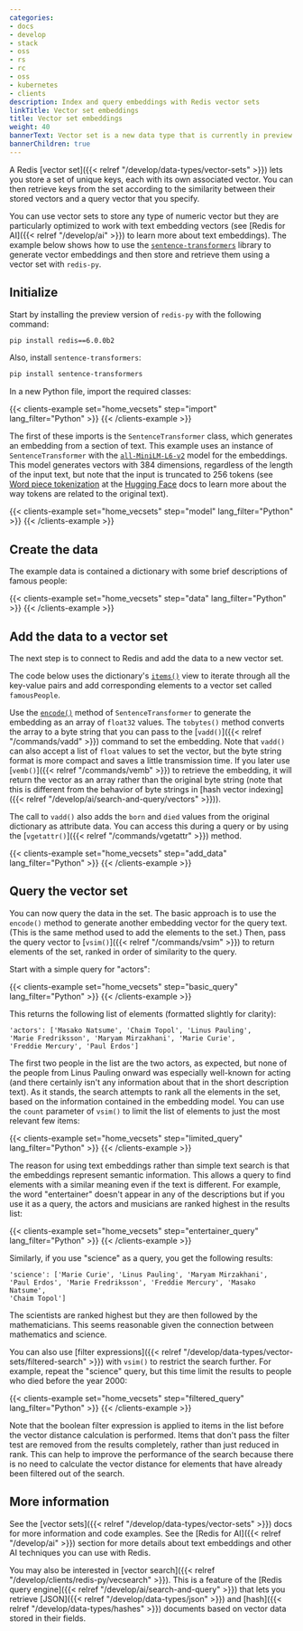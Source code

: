 ```yaml
---
categories:
- docs
- develop
- stack
- oss
- rs
- rc
- oss
- kubernetes
- clients
description: Index and query embeddings with Redis vector sets
linkTitle: Vector set embeddings
title: Vector set embeddings
weight: 40
bannerText: Vector set is a new data type that is currently in preview and may be subject to change.
bannerChildren: true
---
```


A Redis [vector set]({{< relref "/develop/data-types/vector-sets" >}}) lets
you store a set of unique keys, each with its own associated vector.
You can then retrieve keys from the set according to the similarity between
their stored vectors and a query vector that you specify.

You can use vector sets to store any type of numeric vector but they are
particularly optimized to work with text embedding vectors (see
[Redis for AI]({{< relref "/develop/ai" >}}) to learn more about text
embeddings). The example below shows how to use the
[`sentence-transformers`](https://pypi.org/project/sentence-transformers/)
library to generate vector embeddings and then
store and retrieve them using a vector set with `redis-py`.

## Initialize

Start by installing the preview version of `redis-py` with the following
command:

```bash
pip install redis==6.0.0b2
```

Also, install `sentence-transformers`:

```bash
pip install sentence-transformers
```

In a new Python file, import the required classes:

{{< clients-example set="home_vecsets" step="import" lang_filter="Python" >}}
{{< /clients-example >}}

The first of these imports is the
`SentenceTransformer` class, which generates an embedding from a section of text.
This example uses an instance of `SentenceTransformer` with the
[`all-MiniLM-L6-v2`](https://huggingface.co/sentence-transformers/all-MiniLM-L6-v2)
model for the embeddings. This model generates vectors with 384 dimensions, regardless
of the length of the input text, but note that the input is truncated to 256
tokens (see
[Word piece tokenization](https://huggingface.co/learn/nlp-course/en/chapter6/6)
at the [Hugging Face](https://huggingface.co/) docs to learn more about the way tokens
are related to the original text).

{{< clients-example set="home_vecsets" step="model" lang_filter="Python" >}}
{{< /clients-example >}}

## Create the data

The example data is contained a dictionary with some brief
descriptions of famous people:

{{< clients-example set="home_vecsets" step="data" lang_filter="Python" >}}
{{< /clients-example >}}

## Add the data to a vector set

The next step is to connect to Redis and add the data to a new vector set.

The code below uses the dictionary's
[`items()`](https://docs.python.org/3/library/stdtypes.html#dict.items)
view to iterate through all the key-value pairs and add corresponding
elements to a vector set called `famousPeople`.

Use the
[`encode()`](https://sbert.net/docs/package_reference/sentence_transformer/SentenceTransformer.html#sentence_transformers.SentenceTransformer.encode)
method of `SentenceTransformer` to generate the
embedding as an array of `float32` values. The `tobytes()` method converts
the array to a byte string that you can pass to the
[`vadd()`]({{< relref "/commands/vadd" >}}) command to set the embedding.
Note that `vadd()` can also accept a list of `float` values to set the
vector, but the byte string format is more compact and saves a little
transmission time. If you later use
[`vemb()`]({{< relref "/commands/vemb" >}}) to retrieve the embedding,
it will return the vector as an array rather than the original byte
string (note that this is different from the behavior of byte strings in
[hash vector indexing]({{< relref "/develop/ai/search-and-query/vectors" >}})).

The call to `vadd()` also adds the `born` and `died` values from the
original dictionary as attribute data. You can access this during a query
or by using the [`vgetattr()`]({{< relref "/commands/vgetattr" >}}) method.

{{< clients-example set="home_vecsets" step="add_data" lang_filter="Python" >}}
{{< /clients-example >}}

## Query the vector set

You can now query the data in the set. The basic approach is to use the
`encode()` method to generate another embedding vector for the query text.
(This is the same method used to add the elements to the set.) Then, pass
the query vector to [`vsim()`]({{< relref "/commands/vsim" >}}) to return elements
of the set, ranked in order of similarity to the query.

Start with a simple query for "actors":

{{< clients-example set="home_vecsets" step="basic_query" lang_filter="Python" >}}
{{< /clients-example >}}

This returns the following list of elements (formatted slightly for clarity):

```
'actors': ['Masako Natsume', 'Chaim Topol', 'Linus Pauling',
'Marie Fredriksson', 'Maryam Mirzakhani', 'Marie Curie',
'Freddie Mercury', 'Paul Erdos']
```

The first two people in the list are the two actors, as expected, but none of the
people from Linus Pauling onward was especially well-known for acting (and there certainly
isn't any information about that in the short description text).
As it stands, the search attempts to rank all the elements in the set, based
on the information contained in the embedding model.
You can use the `count` parameter of `vsim()` to limit the list of elements
to just the most relevant few items:

{{< clients-example set="home_vecsets" step="limited_query" lang_filter="Python" >}}
{{< /clients-example >}}

The reason for using text embeddings rather than simple text search
is that the embeddings represent semantic information. This allows a query
to find elements with a similar meaning even if the text is
different. For example, the word "entertainer" doesn't appear in any of the
descriptions but if you use it as a query, the actors and musicians are ranked
highest in the results list:

{{< clients-example set="home_vecsets" step="entertainer_query" lang_filter="Python" >}}
{{< /clients-example >}}

Similarly, if you use "science" as a query, you get the following results:

```
'science': ['Marie Curie', 'Linus Pauling', 'Maryam Mirzakhani',
'Paul Erdos', 'Marie Fredriksson', 'Freddie Mercury', 'Masako Natsume',
'Chaim Topol']
```

The scientists are ranked highest but they are then followed by the
mathematicians. This seems reasonable given the connection between mathematics
and science.

You can also use
[filter expressions]({{< relref "/develop/data-types/vector-sets/filtered-search" >}})
with `vsim()` to restrict the search further. For example,
repeat the "science" query, but this time limit the results to people
who died before the year 2000:

{{< clients-example set="home_vecsets" step="filtered_query" lang_filter="Python" >}}
{{< /clients-example >}}

Note that the boolean filter expression is applied to items in the list
before the vector distance calculation is performed. Items that don't
pass the filter test are removed from the results completely, rather
than just reduced in rank. This can help to improve the performance of the
search because there is no need to calculate the vector distance for
elements that have already been filtered out of the search.

## More information

See the [vector sets]({{< relref "/develop/data-types/vector-sets" >}})
docs for more information and code examples. See the
[Redis for AI]({{< relref "/develop/ai" >}}) section for more details
about text embeddings and other AI techniques you can use with Redis.

You may also be interested in
[vector search]({{< relref "/develop/clients/redis-py/vecsearch" >}}).
This is a feature of the
[Redis query engine]({{< relref "/develop/ai/search-and-query" >}})
that lets you retrieve
[JSON]({{< relref "/develop/data-types/json" >}}) and
[hash]({{< relref "/develop/data-types/hashes" >}}) documents based on
vector data stored in their fields.
